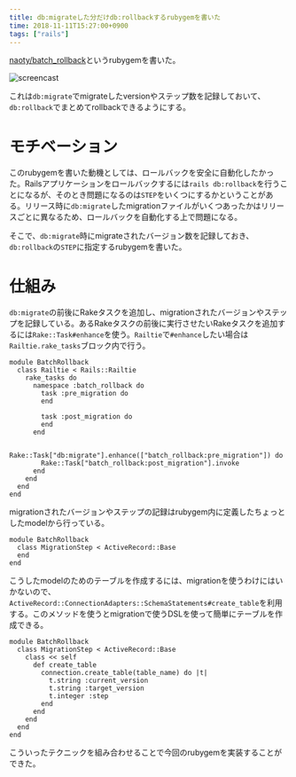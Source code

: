```yaml
---
title: db:migrateした分だけdb:rollbackするrubygemを書いた
time: 2018-11-11T15:27:00+0900
tags: ["rails"]
---
```


[naoty/batch_rollback](https://github.com/naoty/batch_rollback)というrubygemを書いた。

![screencast](/images/posts/47/screencast.gif)

これは`db:migrate`でmigrateしたversionやステップ数を記録しておいて、`db:rollback`でまとめてrollbackできるようにする。

# モチベーション
このrubygemを書いた動機としては、ロールバックを安全に自動化したかった。Railsアプリケーションをロールバックするには`rails db:rollback`を行うことになるが、そのとき問題になるのは`STEP`をいくつにするかということがある。リリース時に`db:migrate`したmigrationファイルがいくつあったかはリリースごとに異なるため、ロールバックを自動化する上で問題になる。

そこで、`db:migrate`時にmigrateされたバージョン数を記録しておき、`db:rollback`の`STEP`に指定するrubygemを書いた。

# 仕組み
`db:migrate`の前後にRakeタスクを追加し、migrationされたバージョンやステップを記録している。あるRakeタスクの前後に実行させたいRakeタスクを追加するには`Rake::Task#enhance`を使う。`Railtie`で`#enhance`したい場合は`Railtie.rake_tasks`ブロック内で行う。

```
module BatchRollback
  class Railtie < Rails::Railtie
    rake_tasks do
      namespace :batch_rollback do
        task :pre_migration do
        end

        task :post_migration do
        end
      end

      Rake::Task["db:migrate"].enhance(["batch_rollback:pre_migration"]) do
        Rake::Task["batch_rollback:post_migration"].invoke
      end
    end
  end
end
```

migrationされたバージョンやステップの記録はrubygem内に定義したちょっとしたmodelから行っている。

```
module BatchRollback
  class MigrationStep < ActiveRecord::Base
  end
end
```

こうしたmodelのためのテーブルを作成するには、migrationを使うわけにはいかないので、`ActiveRecord::ConnectionAdapters::SchemaStatements#create_table`を利用する。このメソッドを使うとmigrationで使うDSLを使って簡単にテーブルを作成できる。

```
module BatchRollback
  class MigrationStep < ActiveRecord::Base
    class << self
      def create_table
        connection.create_table(table_name) do |t|
          t.string :current_version
          t.string :target_version
          t.integer :step
        end
      end
    end
  end
end
```

こういったテクニックを組み合わせることで今回のrubygemを実装することができた。
